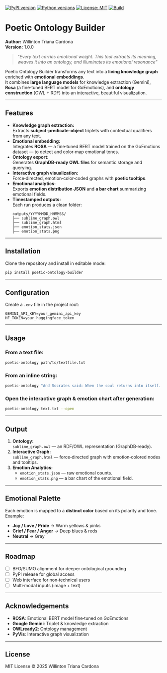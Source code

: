 <!-- Badges -->

[![PyPI version](https://img.shields.io/pypi/v/poetic-ontology-builder.svg)](https://pypi.org/project/poetic-ontology-builder/)
[![Python versions](https://img.shields.io/pypi/pyversions/poetic-ontology-builder.svg)](https://pypi.org/project/poetic-ontology-builder/)
[![License: MIT](https://img.shields.io/badge/License-MIT-yellow.svg)](https://opensource.org/licenses/MIT)
[![Build](https://img.shields.io/github/actions/workflow/status/willt08/poetic_ontology_builder/python-package.yml)](https://github.com/willt08/poetic_ontology_builder/actions)

# Poetic Ontology Builder

**Author:** Willinton Triana Cardona  
**Version:** 1.0.0

> _"Every text carries emotional weight. This tool extracts its meaning, weaves it into an ontology, and illuminates its emotional resonance"_

Poetic Ontology Builder transforms any text into a **living knowledge graph** enriched with **emotional embeddings**.  
It combines **large language models** for knowledge extraction (Gemini), **Rosa** (a fine‑tuned BERT model for GoEmotions), and **ontology construction** (OWL + RDF) into an interactive, beautiful visualization.

---

## Features

- **Knowledge graph extraction:**  
  Extracts **subject‑predicate‑object** triplets with contextual qualifiers from any text.
- **Emotional embedding:**  
  Integrates **ROSA** — a fine‑tuned BERT model trained on the GoEmotions dataset — to detect and color‑map emotional tones.
- **Ontology export:**  
  Generates **GraphDB‑ready OWL files** for semantic storage and querying.
- **Interactive graph visualization:**  
  Force‑directed, emotion‑color‑coded graphs with **poetic tooltips**.
- **Emotional analytics:**  
  Exports **emotion distribution JSON** and **a bar chart** summarizing emotional fields.
- **Timestamped outputs:**  
  Each run produces a clean folder:
  ```
  outputs/YYYYMMDD_HHMMSS/
  ├── sublime_graph.owl
  ├── sublime_graph.html
  ├── emotion_stats.json
  ├── emotion_stats.png
  ```

---

## Installation

Clone the repository and install in editable mode:

```bash
pip install poetic-ontology-builder
```

---

## Configuration

Create a `.env` file in the project root:

```
GEMINI_API_KEY=your_gemini_api_key
HF_TOKEN=your_huggingface_token
```

---

## Usage

### From a text file:

```bash
poetic-ontology path/to/textfile.txt
```

### From an inline string:

```bash
poetic-ontology "And Socrates said: When the soul returns into itself..."
```

### Open the interactive graph & emotion chart after generation:

```bash
poetic-ontology text.txt --open
```

---

## Output

1. **Ontology:**  
   `sublime_graph.owl` — an RDF/OWL representation (GraphDB‑ready).
2. **Interactive Graph:**  
   `sublime_graph.html` — force‑directed graph with emotion‑colored nodes and tooltips.
3. **Emotion Analytics:**
   - `emotion_stats.json` — raw emotional counts.
   - `emotion_stats.png` — a bar chart of the emotional field.

---

## Emotional Palette

Each emotion is mapped to a **distinct color** based on its polarity and tone.  
Example:

- **Joy / Love / Pride** → Warm yellows & pinks
- **Grief / Fear / Anger** → Deep blues & reds
- **Neutral** → Gray

---

## Roadmap

- [ ] BFO/SUMO alignment for deeper ontological grounding
- [ ] PyPI release for global access
- [ ] Web interface for non‑technical users
- [ ] Multi‑modal inputs (image + text)

---

## Acknowledgements

- **ROSA**: Emotional BERT model fine‑tuned on GoEmotions
- **Google Gemini**: Triplet & knowledge extraction
- **OWLready2**: Ontology management
- **PyVis**: Interactive graph visualization

---

## License

MIT License © 2025 Willinton Triana Cardona
